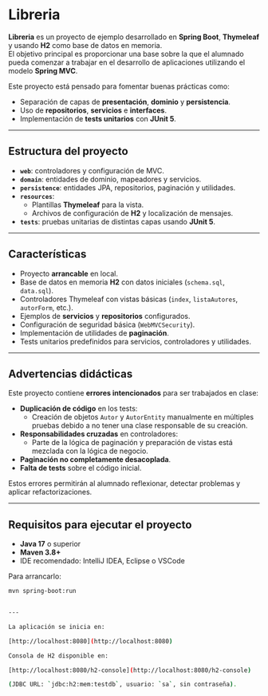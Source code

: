 # Libreria

**Libreria** es un proyecto de ejemplo desarrollado en **Spring Boot**, **Thymeleaf** y usando **H2** como base de datos en memoria.  
El objetivo principal es proporcionar una base sobre la que el alumnado pueda comenzar a trabajar en el desarrollo de aplicaciones utilizando el modelo **Spring MVC**.

Este proyecto está pensado para fomentar buenas prácticas como:
- Separación de capas de **presentación**, **dominio** y **persistencia**.
- Uso de **repositorios**, **servicios** e **interfaces**.
- Implementación de **tests unitarios** con **JUnit 5**.

---

## Estructura del proyecto

- **`web`**: controladores y configuración de MVC.
- **`domain`**: entidades de dominio, mapeadores y servicios.
- **`persistence`**: entidades JPA, repositorios, paginación y utilidades.
- **`resources`**:
  - Plantillas **Thymeleaf** para la vista.
  - Archivos de configuración de **H2** y localización de mensajes.
- **`tests`**: pruebas unitarias de distintas capas usando **JUnit 5**.

---

## Características

- Proyecto **arrancable** en local.
- Base de datos en memoria **H2** con datos iniciales (`schema.sql`, `data.sql`).
- Controladores Thymeleaf con vistas básicas (`index`, `listaAutores`, `autorForm`, etc.).
- Ejemplos de **servicios** y **repositorios** configurados.
- Configuración de seguridad básica (`WebMVCSecurity`).
- Implementación de utilidades de **paginación**.
- Tests unitarios predefinidos para servicios, controladores y utilidades.

---

## Advertencias didácticas

Este proyecto contiene **errores intencionados** para ser trabajados en clase:

- **Duplicación de código** en los tests:
  - Creación de objetos `Autor` y `AutorEntity` manualmente en múltiples pruebas debido a no tener una clase responsable de su creación.
- **Responsabilidades cruzadas** en controladores:
  - Parte de la lógica de paginación y preparación de vistas está mezclada con la lógica de negocio.
- **Paginación no completamente desacoplada**.
- **Falta de tests** sobre el código inicial.

Estos errores permitirán al alumnado reflexionar, detectar problemas y aplicar refactorizaciones.

---

## Requisitos para ejecutar el proyecto

- **Java 17** o superior
- **Maven 3.8+**
- IDE recomendado: IntelliJ IDEA, Eclipse o VSCode

Para arrancarlo:

```bash
mvn spring-boot:run


---

La aplicación se inicia en:

[http://localhost:8080](http://localhost:8080)

Consola de H2 disponible en:

[http://localhost:8080/h2-console](http://localhost:8080/h2-console)

(JDBC URL: `jdbc:h2:mem:testdb`, usuario: `sa`, sin contraseña).

